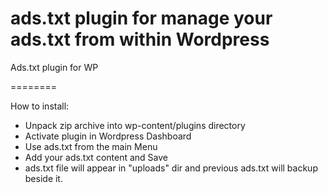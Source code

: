 ads.txt plugin for manage your ads.txt from within Wordpress
========

Ads.txt plugin for WP

========

How to install:

- Unpack zip archive into wp-content/plugins directory
- Activate plugin in Wordpress Dashboard
- Use ads.txt from the main Menu
- Add your ads.txt content and Save
- ads.txt file will appear in "uploads" dir and previous ads.txt will backup beside it.
